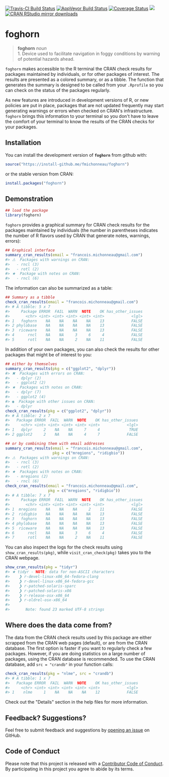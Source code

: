 
<!-- README.md is generated from README.Rmd. Please edit that file -->
[![Travis-CI Build Status](https://travis-ci.org/fmichonneau/foghorn.svg?branch=master)](https://travis-ci.org/fmichonneau/foghorn) [![AppVeyor Build Status](https://ci.appveyor.com/api/projects/status/github/fmichonneau/foghorn?branch=master&svg=true)](https://ci.appveyor.com/project/fmichonneau/foghorn) [![Coverage Status](https://img.shields.io/codecov/c/github/fmichonneau/foghorn/master.svg)](https://codecov.io/github/fmichonneau/foghorn?branch=master) [![](http://www.r-pkg.org/badges/version/foghorn)](http://www.r-pkg.org/pkg/foghorn) [![CRAN RStudio mirror downloads](http://cranlogs.r-pkg.org/badges/foghorn)](http://www.r-pkg.org/pkg/foghorn)

foghorn
=======

> **foghorn** *noun* <br> 1. Device used to facilitate navigation in foggy conditions by warning of potential hazards ahead.

`foghorn` makes accessible to the R terminal the CRAN check results for packages maintained by individuals, or for other packages of interest. The results are presented as a colored summary, or as a tibble. The function that generates the summary is designed to be called from your `.Rprofile` so you can check on the status of the packages regularly.

As new features are introduced in development versions of R, or new policies are put in place, packages that are not updated frequently may start generating warnings or errors when checked on CRAN's infrastructure. `foghorn` brings this information to your terminal so you don't have to leave the comfort of your terminal to know the results of the CRAN checks for your packages.

Installation
------------

You can install the development version of **`foghorn`** from github with:

``` r
source("https://install-github.me/fmichonneau/foghorn")
```

or the stable version from CRAN:

``` r
install.packages("foghorn")
```

Demonstration
-------------

``` r
## load the package
library(foghorn)
```

`foghorn` provides a graphical summary for CRAN check results for the packages maintained by individuals (the number in parentheses indicates the number of R flavors used by CRAN that generate notes, warnings, errors):

``` r
## Graphical interface
summary_cran_results(email = "francois.michonneau@gmail.com")
#> ⚠  Packages with warnings on CRAN: 
#>   - rncl (3)
#>   - rotl (2)
#> ★  Package with notes on CRAN: 
#>   - rncl (6)
```

The information can also be summarized as a table:

``` r
## Summary as a tibble
check_cran_results(email = "francois.michonneau@gmail.com")
#> # A tibble: 5 x 7
#>     Package ERROR  FAIL  WARN  NOTE    OK has_other_issues
#>       <chr> <int> <int> <int> <int> <int>            <lgl>
#> 1   foghorn    NA    NA    NA    NA    13            FALSE
#> 2 phylobase    NA    NA    NA    NA    13            FALSE
#> 3  riceware    NA    NA    NA    NA    13            FALSE
#> 4      rncl    NA    NA     3     6     4            FALSE
#> 5      rotl    NA    NA     2    NA    11            FALSE
```

In addition of your own packages, you can also check the results for other packages that might be of interest to you:

``` r
## either by themselves
summary_cran_results(pkg = c("ggplot2", "dplyr"))
#> ✖  Packages with errors on CRAN: 
#>   - dplyr (2)
#>   - ggplot2 (2)
#> ★  Packages with notes on CRAN: 
#>   - dplyr (7)
#>   - ggplot2 (4)
#> ◉  Package with other issues on CRAN: 
#>   - dplyr
check_cran_results(pkg = c("ggplot2", "dplyr"))
#> # A tibble: 2 x 7
#>   Package ERROR  FAIL  WARN  NOTE    OK has_other_issues
#>     <chr> <int> <int> <int> <int> <int>            <lgl>
#> 1   dplyr     2    NA    NA     7     4             TRUE
#> 2 ggplot2     2    NA    NA     4     7            FALSE

## or by combining them with email addresses
summary_cran_results(email = "francois.michonneau@gmail.com",
                     pkg = c("mregions", "ridigbio"))
#> ⚠  Packages with warnings on CRAN: 
#>   - rncl (3)
#>   - rotl (2)
#> ★  Packages with notes on CRAN: 
#>   - mregions (2)
#>   - rncl (6)
check_cran_results(email = "francois.michonneau@gmail.com",
                   pkg = c("mregions", "ridigbio"))
#> # A tibble: 7 x 7
#>     Package ERROR  FAIL  WARN  NOTE    OK has_other_issues
#>       <chr> <int> <int> <int> <int> <int>            <lgl>
#> 1  mregions    NA    NA    NA     2    11            FALSE
#> 2  ridigbio    NA    NA    NA    NA    13            FALSE
#> 3   foghorn    NA    NA    NA    NA    13            FALSE
#> 4 phylobase    NA    NA    NA    NA    13            FALSE
#> 5  riceware    NA    NA    NA    NA    13            FALSE
#> 6      rncl    NA    NA     3     6     4            FALSE
#> 7      rotl    NA    NA     2    NA    11            FALSE
```

You can also inspect the logs for the check results using `show_cran_results(pkg)`, while `visit_cran_check(pkg)` takes you to the CRAN webpage.

``` r
show_cran_results(pkg = "tidyr")
#> ★ tidyr - NOTE: data for non-ASCII characters
#>    ❯ r-devel-linux-x86_64-fedora-clang 
#>    ❯ r-devel-linux-x86_64-fedora-gcc 
#>    ❯ r-patched-solaris-sparc 
#>    ❯ r-patched-solaris-x86 
#>    ❯ r-release-osx-x86_64 
#>    ❯ r-oldrel-osx-x86_64 
#> 
#>       Note: found 23 marked UTF-8 strings
```

Where does the data come from?
------------------------------

The data from the CRAN check results used by this package are either scrapped from the CRAN web pages (default), or are from the CRAN database. The first option is faster if you want to regularly check a few packages. However, if you are doing statistics on a large number of packages, using the CRAN database is recommended. To use the CRAN database, add `src = "crandb"` in your function calls:

``` r
check_cran_results(pkg = "nlme", src = "crandb")
#> # A tibble: 1 x 7
#>   Package ERROR  FAIL  WARN  NOTE    OK has_other_issues
#>     <chr> <int> <int> <int> <int> <int>            <lgl>
#> 1    nlme     1    NA    NA    NA    12            FALSE
```

Check out the "Details" section in the help files for more information.

Feedback? Suggestions?
----------------------

Feel free to submit feedback and suggestions by [opening an issue](https://github.com/fmichonneau/foghorn/issues/new) on GitHub.

Code of Conduct
---------------

Please note that this project is released with a [Contributor Code of Conduct](CONDUCT.md). By participating in this project you agree to abide by its terms.
